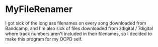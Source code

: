 MyFileRenamer
=============

I got sick of the long ass filenames on every song downloaded from Bandcamp, and I'm also sick of files downloaded from zdigital / 7digital where track numbers aren't included in their filenames, so I decided to make this program for my OCPD self.
